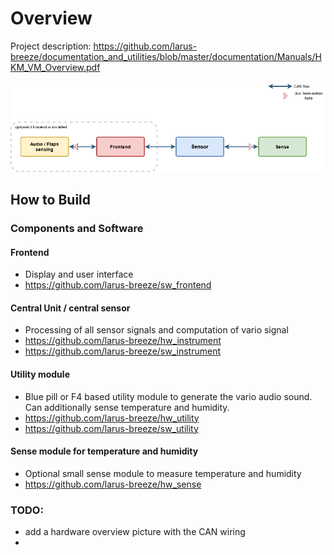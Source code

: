 # Overview
Project description: https://github.com/larus-breeze/documentation_and_utilities/blob/master/documentation/Manuals/HKM_VM_Overview.pdf

![Systemoverview](documentation/CAN_bus_cable_schema.drawio.png)

## How to Build 

### Components and Software
#### Frontend 
- Display and user interface
- https://github.com/larus-breeze/sw_frontend

#### Central Unit  / central sensor
- Processing of all sensor signals and computation of vario signal
- https://github.com/larus-breeze/hw_instrument
- https://github.com/larus-breeze/sw_instrument

#### Utility module    
- Blue pill or F4 based utility module to generate the vario audio sound. Can additionally sense temperature and humidity. 
- https://github.com/larus-breeze/hw_utility
- https://github.com/larus-breeze/sw_utility

#### Sense module for temperature and humidity
- Optional small sense module to measure temperature and humidity
- https://github.com/larus-breeze/hw_sense



### TODO:
- add a hardware overview picture with the CAN wiring
- 
